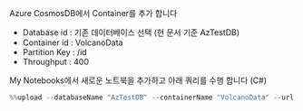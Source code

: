 Azure CosmosDB에서 Container를 추가 합니다  
- Database id : 기존 데이터베이스 선택 (현 문서 기준 AzTestDB)
- Container id : VolcanoData
- Partition Key : /id
- Throughput : 400 

My Notebooks에서 새로운 노트북을 추가하고 아래 쿼리를 수행 합니다 (C#)
``` c#
%%upload --databaseName "AzTestDB" --containerName "VolcanoData" --url "https://sampledatasa.blob.core.windows.net/sampledata/sample3.json"
```